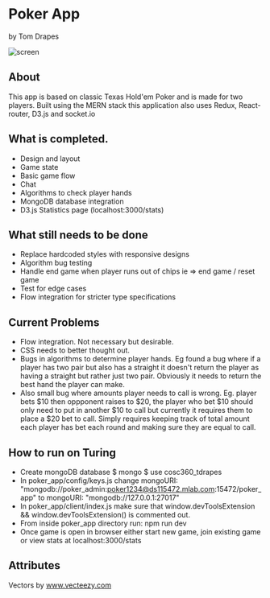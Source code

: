# Poker App
by Tom Drapes

![screen](https://github.com/doctorApes/poker_app/blob/master/client/src/Screenshots/Screen%20Shot%202018-10-07%20at%2012.40.04%20pm.png)

## About

This app is based on classic Texas Hold'em Poker and is made for two players.
Built using the MERN stack this application also uses Redux, React-router, D3.js and socket.io

## What is completed.
* Design and layout
* Game state
* Basic game flow
* Chat
* Algorithms to check player hands
* MongoDB database integration
* D3.js Statistics page (localhost:3000/stats)

## What still needs to be done
* Replace hardcoded styles with responsive designs
* Algorithm bug testing
* Handle end game when player runs out of chips ie => end game / reset game
* Test for edge cases
* Flow integration for stricter type specifications

## Current Problems
* Flow integration. Not necessary but desirable.
* CSS needs to better thought out.
* Bugs in algorithms to determine player hands. Eg found a bug where if a player has two pair but also has a straight it
doesn't return the player as having a straight but rather just two pair. Obviously it needs to return the best hand the player
can make.
* Also small bug where amounts player needs to call is wrong. Eg. player bets $10 then oppponent raises to $20, the player who bet $10 should only need to put in another $10 to call but currently it requires them to place a $20 bet to call. Simply requires keeping track of total amount each player has bet each round and making sure they are equal to call.

## How to run on Turing
* Create mongoDB database
$ mongo
$ use cosc360_tdrapes
* In poker_app/config/keys.js change mongoURI: "mongodb://poker_admin:poker1234@ds115472.mlab.com:15472/poker_app" to mongoURI: "mongodb://127.0.0.1:27017"
* In poker_app/client/index.js make sure that window.devToolsExtension && window.devToolsExtension() is commented out.
* From inside poker_app directory run: npm run dev
* Once game is open in browser either start new game, join existing game or view stats at localhost:3000/stats

## Attributes
Vectors by <a href="https://www.Vecteezy.com">www.vecteezy.com</a>
